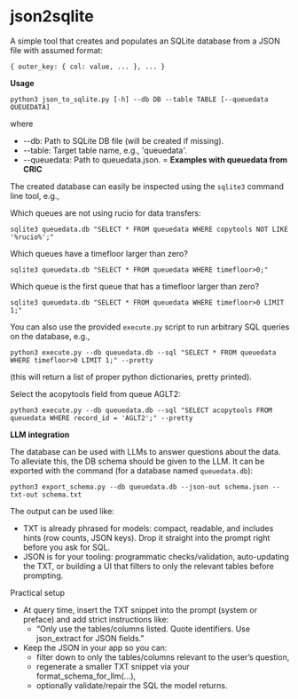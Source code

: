 # json2sqlite

A simple tool that creates and populates an SQLite database from a JSON file with assumed format:

`{ outer_key: { col: value, ... }, ... }`

**Usage**

`python3 json_to_sqlite.py [-h] --db DB --table TABLE [--queuedata QUEUEDATA]`

where

* --db: Path to SQLite DB file (will be created if missing).
* --table: Target table name, e.g., 'queuedata'.
* --queuedata: Path to queuedata.json.
=
**Examples with queuedata from CRIC**

The created database can easily be inspected using the `sqlite3` command line tool, e.g.,

Which queues are not using rucio for data transfers:

`sqlite3 queuedata.db "SELECT * FROM queuedata WHERE copytools NOT LIKE '%rucio%';"`

Which queues have a timefloor larger than zero?

`sqlite3 queuedata.db "SELECT * FROM queuedata WHERE timefloor>0;"`

Which queue is the first queue that has a timefloor larger than zero?

`sqlite3 queuedata.db "SELECT * FROM queuedata WHERE timefloor>0 LIMIT 1;"`

You can also use the provided `execute.py` script to run arbitrary SQL queries on the database, e.g.,

`python3 execute.py --db queuedata.db --sql "SELECT * FROM queuedata WHERE timefloor>0 LIMIT 1;" --pretty`

(this will return a list of proper python dictionaries, pretty printed).

Select the acopytools field from queue AGLT2:

`python3 execute.py --db queuedata.db --sql "SELECT acopytools FROM queuedata WHERE record_id = 'AGLT2';" --pretty`

**LLM integration**

The database can be used with LLMs to answer questions about the data. To alleviate this, the DB schema should be given 
to the LLM. It can be exported with the command (for a database named `queuedata.db`):

`python3 export_schema.py --db queuedata.db --json-out schema.json --txt-out schema.txt`

The output can be used like:

* TXT is already phrased for models: compact, readable, and includes hints (row counts, JSON keys). Drop it straight 
into the prompt right before you ask for SQL.
* JSON is for your tooling: programmatic checks/validation, auto-updating the TXT, or building a UI that filters to 
only the relevant tables before prompting.

Practical setup

* At query time, insert the TXT snippet into the prompt (system or preface) and add strict instructions like:
  * “Only use the tables/columns listed. Quote identifiers. Use json_extract for JSON fields.”
* Keep the JSON in your app so you can:
  * filter down to only the tables/columns relevant to the user’s question,
  * regenerate a smaller TXT snippet via your format_schema_for_llm(...),
  * optionally validate/repair the SQL the model returns.




